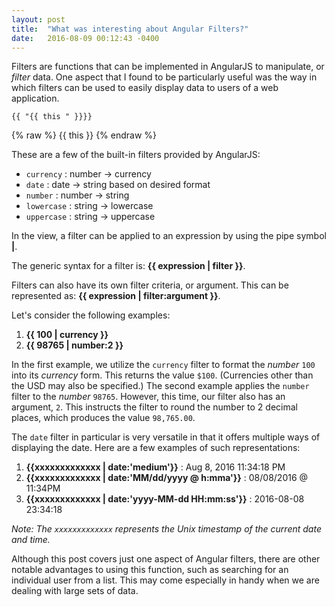 ```yaml
---
layout: post
title:  "What was interesting about Angular Filters?"
date:   2016-08-09 00:12:43 -0400
---
```


Filters are functions that can be implemented in AngularJS to manipulate, or *filter* data. One aspect that I found to be particularly useful was the way in which filters can be used to easily display data to users of a web application.

`{{ "{{ this " }}}}`

{% raw  %}
{{ this }}
{% endraw %}

These are a few of the built-in filters provided by AngularJS:

* `currency` : number -> currency
* `date` : date -> string based on desired format
* `number` : number -> string
* `lowercase` : string -> lowercase
* `uppercase` : string -> uppercase

In the view, a filter can be applied to an expression by using the pipe symbol **&#124;**.

The generic syntax for a filter is: **&#123;&#123; expression &#124; filter &#125;&#125;**.

Filters can also have its own filter criteria, or argument. This can be represented as: **&#123;&#123; expression &#124; filter:argument &#125;&#125;**. 

Let's consider the following examples:

1. **&#123;&#123; 100 &#124; currency &#125;&#125;**
2. **&#123;&#123; 98765 &#124; number:2 &#125;&#125;**

In the first example, we utilize the `currency` filter to format the *number* `100` into its *currency* form. This returns the value `$100`. (Currencies other than the USD may also be specified.) The second example applies the `number` filter to the *number* `98765`. However, this time, our filter also has an argument, `2`. This instructs the filter to round the number to 2 decimal places, which produces the value `98,765.00`.

The `date` filter in particular is very versatile in that it offers multiple ways of displaying the date. Here are a few examples of such representations:

1. **&#123;&#123;xxxxxxxxxxxxx &#124; date:'medium'&#125;&#125;** : Aug 8, 2016 11:34:18 PM
2. **&#123;&#123;xxxxxxxxxxxxx &#124; date:'MM/dd/yyyy @ h:mma'&#125;&#125;** : 08/08/2016 @ 11:34PM
3. **&#123;&#123;xxxxxxxxxxxxx &#124; date:'yyyy-MM-dd HH:mm:ss'&#125;&#125;** : 2016-08-08 23:34:18

*Note: The `xxxxxxxxxxxxx` represents the Unix timestamp of the current date and time.*

Although this post covers just one aspect of Angular filters, there are other notable advantages to using this function, such as searching for an individual user from a list. This may come especially in handy when we are dealing with large sets of data. 

